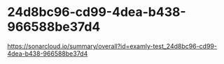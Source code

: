# 24d8bc96-cd99-4dea-b438-966588be37d4
https://sonarcloud.io/summary/overall?id=examly-test_24d8bc96-cd99-4dea-b438-966588be37d4
